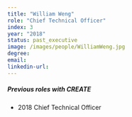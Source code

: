 ```yaml
---
title: "William Weng"
role: "Chief Technical Officer"
index: 3
year: "2018"
status: past_executive
image: /images/people/WilliamWeng.jpg
degree:
email:
linkedin-url:
---
```

##### Previous roles with CREATE

- 2018 Chief Technical Officer